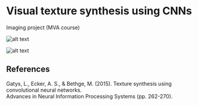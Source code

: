 # Visual texture synthesis using CNNs <br/>

Imaging project (MVA course) <br/>

![alt text](https://github.com/RomainPe/color-transfer/blob/master/images/showcase1.png "synthesis showcase 1") </br>

![alt text](https://github.com/RomainPe/color-transfer/blob/master/images/showcase2.png "synthesis showcase 2") </br>

## References <br/>

Gatys, L., Ecker, A. S., & Bethge, M. (2015). Texture synthesis using convolutional neural networks. <br/>
Advances in Neural Information Processing Systems (pp. 262-270).
